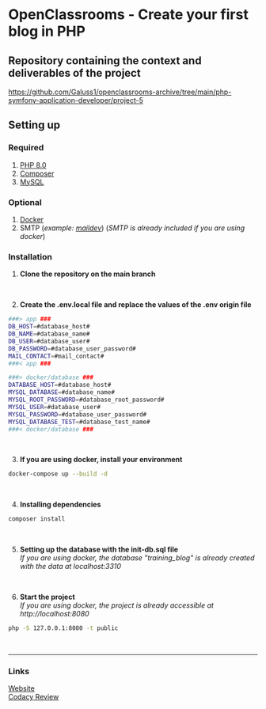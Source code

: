 # OpenClassrooms - Create your first blog in PHP

## Repository containing the context and deliverables of the project
https://github.com/Galuss1/openclassrooms-archive/tree/main/php-symfony-application-developer/project-5

## Setting up

### Required
1. [PHP 8.0](https://www.php.net/downloads.php)
2. [Composer](https://getcomposer.org/download/)
3. [MySQL](https://www.mysql.com/fr/downloads/)

### Optional
1. [Docker](https://www.docker.com/)
2. SMTP (*example: [maildev](https://github.com/maildev/maildev)*) (*SMTP is already included if you are using docker*)


### Installation
1. **Clone the repository on the main branch**
<br>

2. **Create the .env.local file and replace the values of the .env origin file**
```bash
###> app ###
DB_HOST=#database_host#
DB_NAME=#database_name#
DB_USER=#database_user#
DB_PASSWORD=#database_user_password#
MAIL_CONTACT=#mail_contact#
###< app ###

###> docker/database ###
DATABASE_HOST=#database_host#
MYSQL_DATABASE=#database_name#
MYSQL_ROOT_PASSWORD=#database_root_password#
MYSQL_USER=#database_user#
MYSQL_PASSWORD=#database_user_password#
MYSQL_DATABASE_TEST=#database_test_name#
###< docker/database ###
```
<br>

3. **If you are using docker, install your environment**
```bash
docker-compose up --build -d
```
<br>

4. **Installing dependencies**
```bash
composer install
```
<br>

5. **Setting up the database with the init-db.sql file**<br>
*If you are using docker, the database "training_blog" is already created with the data at localhost:3310*
<br>

6. **Start the project**<br>
*If you are using docker, the project is already accessible at http://localhost:8080*
```bash
php -S 127.0.0.1:8080 -t public
```
<br>

--- --- ---

### Links
[Website](https://formation.blog.gaelpaquien.com/)\
[Codacy Review](https://app.codacy.com/gh/Galuss1/openclassrooms-blog/dashboard)
